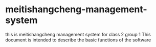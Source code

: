 # meitishangcheng-management-system
this is meitishangcheng management system for class 2 group 1
This document is intended to describe the basic functions of the software
